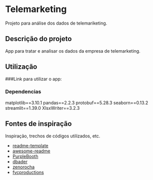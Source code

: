 # Telemarketing

Projeto para análise dos dados de telemariketing.

## Descrição do projeto

App para tratar e analisar os dados da empresa de telemarketing.

## Utilização

###Link para utilizar o app:

### Dependencias

matplotlib==3.10.1
pandas==2.2.3
protobuf==5.28.3
seaborn==0.13.2
streamlit==1.39.0
XlsxWriter==3.2.3


## Fontes de inspiração

Inspiração, trechos de códigos utilizados, etc.
* [readme-template](https://gist.github.com/DomPizzie/7a5ff55ffa9081f2de27c315f5018afc)
* [awesome-readme](https://github.com/matiassingers/awesome-readme)
* [PurpleBooth](https://gist.github.com/PurpleBooth/109311bb0361f32d87a2)
* [dbader](https://github.com/dbader/readme-template)
* [zenorocha](https://gist.github.com/zenorocha/4526327)
* [fvcproductions](https://gist.github.com/fvcproductions/1bfc2d4aecb01a834b46)
